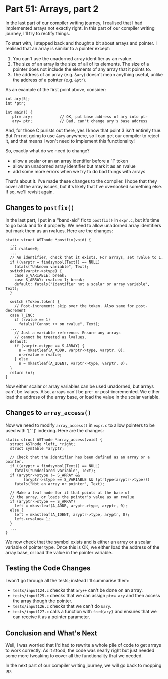 # Part 51: Arrays, part 2

In the last part of our compiler writing journey, I realised that I
had implemented arrays not exactly right. In this part of our compiler
writing journey, I'll try to rectify things.

To start with, I stepped back and thought a bit about arrays and pointer.
I realised that an array is similar to a pointer except:

  1. You can't use the unadorned array identifier as an rvalue.
  2. The size of an array is the size of all of its elements.
     The size of a pointer does not include the elements of
     any array that it points to.
  3. The address of an array (e.g. `&ary`) doesn't mean anything
     useful, unlike the address of a pointer (e.g. `&ptr`).

As an example of the first point above, consider:

```
int ary[5];
int *ptr;

int main() {
   ptr= ary;            // OK, put base address of ary into ptr
   ary= ptr;            // Bad, can't change ary's base address
```

And, for those C purists out there, yes I know that point 3 isn't
entirely true. But I'm not going to use `&ary` anywhere, so I can
get our compiler to reject it, and that means I won't need to
implement this functionality!

So, exactly what do we need to change?

 + allow a scalar or an an array identifier before a '[' token
 + allow an unadorned array identifier but mark it as an rvalue
 + add some more errors when we try to do bad things with arrays

That's about it. I've made these changes to the compiler. I hope that
they cover all the array issues, but it's likely that I've overlooked
something else. If so, we'll revisit again.

## Changes to `postfix()`

In the last part, I put in a "band-aid" fix to `postfix()` in `expr.c`,
but it's time to go back and fix it properly. We need to allow
unadorned array identifiers but mark them as an rvalues. Here are the
changes:

```
static struct ASTnode *postfix(void) {
  ...
  int rvalue=0;
  ...
  // An identifier, check that it exists. For arrays, set rvalue to 1.
  if ((varptr = findsymbol(Text)) == NULL)
    fatals("Unknown variable", Text);
  switch(varptr->stype) {
    case S_VARIABLE: break;
    case S_ARRAY: rvalue= 1; break;
    default: fatals("Identifier not a scalar or array variable", Text);
  }

  switch (Token.token) {
    // Post-increment: skip over the token. Also same for post-decrement
  case T_INC:
    if (rvalue == 1)
      fatals("Cannot ++ on rvalue", Text);
  ...
    // Just a variable reference. Ensure any arrays
    // cannot be treated as lvalues.
  default:
    if (varptr->stype == S_ARRAY) {
      n = mkastleaf(A_ADDR, varptr->type, varptr, 0);
      n->rvalue = rvalue;
    } else
      n = mkastleaf(A_IDENT, varptr->type, varptr, 0);
  }
  return (n);
}
```

Now either scalar or array variables can be used unadorned, but arrays
can't be lvalues. Also, arrays can't be pre- or post-incremented.
We either load the address of the array base, or load the value in the
scalar variable.

## Changes to `array_access()`

Now we need to modify `array_access()` in `expr.c` to allow pointers
to be used with '[' ']' indexing. Here are the changes:

```
static struct ASTnode *array_access(void) {
  struct ASTnode *left, *right;
  struct symtable *aryptr;

  // Check that the identifier has been defined as an array or a pointer.
  if ((aryptr = findsymbol(Text)) == NULL)
    fatals("Undeclared variable", Text);
  if (aryptr->stype != S_ARRAY &&
        (aryptr->stype == S_VARIABLE && !ptrtype(aryptr->type)))
    fatals("Not an array or pointer", Text);
  
  // Make a leaf node for it that points at the base of
  // the array, or loads the pointer's value as an rvalue
  if (aryptr->stype == S_ARRAY)
    left = mkastleaf(A_ADDR, aryptr->type, aryptr, 0);
  else {
    left = mkastleaf(A_IDENT, aryptr->type, aryptr, 0);
    left->rvalue= 1;
  }
  ...
}
```

We now check that the symbol exists and is either an array or a scalar
variable of pointer type. Once this is OK, we either load the address
of the array base, or load the value in the pointer variable.

## Testing the Code Changes

I won't go through all the tests; instead I'll summarise them:

 + `tests/input124.c` checks that `ary++` can't be done on an array.
 + `tests/input125.c` checks that we can assign `ptr= ary` and then
    access the array though the pointer.
 + `tests/input126.c` checks that we can't do `&ary`.
 + `tests/input127.c` calls a function with `fred(ary)` and ensures
    that we can receive it as a pointer parameter.


## Conclusion and What's Next

Well, I was worried that I'd had to rewrite a whole pile of code to
get arrays to work correctly. As it stood, the code was nearly right
but just needed some more tweaking to cover all the functionality that
we needed.

In the next part of our compiler writing journey, we will go back to
mopping up.
